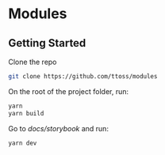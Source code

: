# Modules

## Getting Started

Clone the repo

```bash
git clone https://github.com/ttoss/modules
```

On the root of the project folder, run:

```bash
yarn
yarn build
```

Go to _docs/storybook_ and run:

```bash
yarn dev
```
